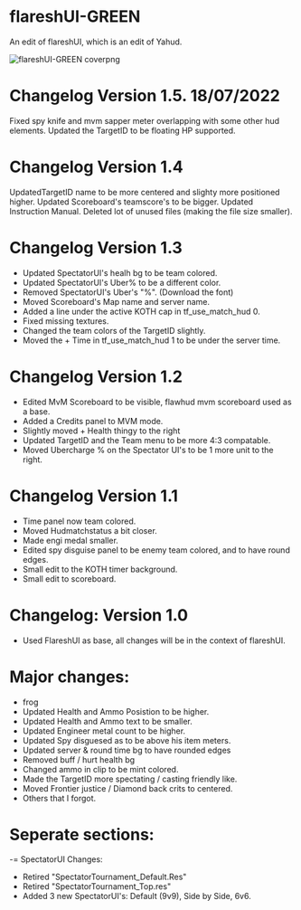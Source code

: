 # flareshUI-GREEN
An edit of flareshUI, which is an edit of Yahud.

![flareshUI-GREEN coverpng](https://user-images.githubusercontent.com/91021280/168424015-a8057136-260b-4c43-84b2-88990c0a1eb5.png)

# Changelog Version 1.5. 18/07/2022
Fixed spy knife and mvm sapper meter overlapping with some other hud elements.
Updated the TargetID to be floating HP supported.


# Changelog Version 1.4
UpdatedTargetID name to be more centered and slighty more positioned higher.
Updated Scoreboard's teamscore's to be bigger.
Updated Instruction Manual.
Deleted lot of unused files (making the file size smaller).

# Changelog Version 1.3
+ Updated SpectatorUI's healh bg to be team colored.
+ Updated SpectatorUI's Uber% to be a different color.
+ Removed SpectatorUI's Uber's "%". (Download the font)
+ Moved Scoreboard's Map name and server name.
+ Added a line under the active KOTH cap in tf_use_match_hud 0.
+ Fixed missing textures.
+ Changed the team colors of the TargetID slightly.
+ Moved the + Time in tf_use_match_hud 1 to be under the server time.

# Changelog Version 1.2

+ Edited MvM Scoreboard to be visible, flawhud mvm scoreboard used as a base.
+ Added a Credits panel to MVM mode.
+ Slightly moved + Health thingy to the right
+ Updated TargetID and the Team menu to be more 4:3 compatable.
+ Moved Ubercharge % on the Spectator UI's to be 1 more unit to the right.

# Changelog Version 1.1

+ Time panel now team colored.
+ Moved Hudmatchstatus a bit closer.
+ Made engi medal smaller.
+ Edited spy disguise panel to be enemy team colored, and to have round edges.
+ Small edit to the KOTH timer background.
+ Small edit to scoreboard.

# Changelog: Version 1.0

+ Used FlareshUI as base, all changes will be in the context of flareshUI.

# Major changes:
+ frog
+ Updated Health and Ammo Posistion to be higher.
+ Updated Health and Ammo text to be smaller.
+ Updated Engineer metal count to be higher.
+ Updated Spy disguesed as to be above his item meters.
+ Updated server & round time bg to have rounded edges
+ Removed buff / hurt health bg 
+ Changed ammo in clip to be mint colored.
+ Made the TargetID more spectating / casting friendly like.
+ Moved Frontier justice / Diamond back crits to centered.
+ Others that I forgot.

# Seperate sections:
-= SpectatorUI Changes:
+ Retired "SpectatorTournament_Default.Res"
+ Retired "SpectatorTournament_Top.res" 
+ Added 3 new SpectatorUI's: Default (9v9), Side by Side, 6v6.

